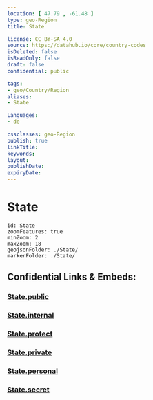 ```yaml
---
location: [ 47.79 , -61.48 ] 
type: geo-Region
title: State

license: CC BY-SA 4.0
source: https://datahub.io/core/country-codes
isDeleted: false
isReadOnly: false
draft: false
confidential: public

tags:
- geo/Country/Region
aliases:
- State

Languages:
- de

cssclasses: geo-Region
publish: true
linkTitle: 
keywords: 
layout: 
publishDate: 
expiryDate: 
---
```


# State

```leaflet
id: State
zoomFeatures: true 
minZoom: 2 
maxZoom: 18
geojsonFolder: ./State/
markerFolder: ./State/
```


## Confidential Links & Embeds: 

### [State.public](/_public/\Earth\Continent\America~North\CanadaState.public.md) 

### [State.internal](/_internal/\Earth\Continent\America~North\CanadaState.internal.md) 

### [State.protect](/_protect/\Earth\Continent\America~North\CanadaState.protect.md) 

### [State.private](/_private/\Earth\Continent\America~North\CanadaState.private.md) 

### [State.personal](/_personal/\Earth\Continent\America~North\CanadaState.personal.md) 

### [State.secret](/_secret/\Earth\Continent\America~North\CanadaState.secret.md)

